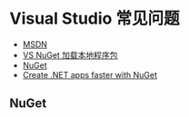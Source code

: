 # Visual Studio 常见问题

- [MSDN](<https://docs.microsoft.com/zh-cn/previous-versions/ms123401(v=msdn.10)>)
- [VS NuGet 加载本地程序包](https://www.git-scm.com/download/win)
- [NuGet](https://www.cnblogs.com/nizhenghua/p/6422078.html)
- [Create .NET apps faster with NuGet](https://www.nuget.org/)

## NuGet

